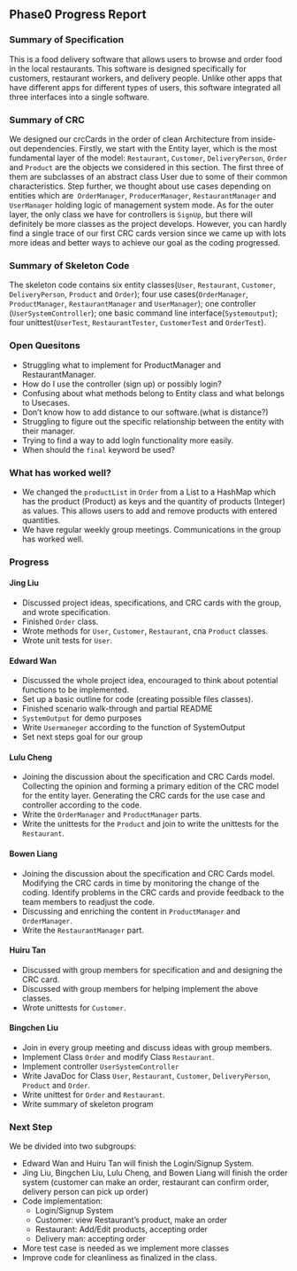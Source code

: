 ## Phase0 Progress Report

### Summary of Specification
This is a food delivery software that allows users to browse and order food in the local restaurants. This software 
is designed specifically for customers, restaurant workers, and delivery people. Unlike other apps that have 
different apps for different types of users, this software integrated all three interfaces into a single software.

### Summary of CRC
We designed our crcCards in the order of clean Architecture from inside-out dependencies. Firstly, we start with the 
Entity layer, which is the most fundamental layer of the model: `Restaurant`, `Customer`, `DeliveryPerson`, `Order` and 
`Product` are the objects we considered in this section. The first three of them are subclasses of an abstract class 
User due to some of their common characteristics. Step further, we thought about use cases depending on entities 
which are` OrderManager`, `ProducerManager`, `RestaurantManager` and `UserManager` holding logic of management 
system mode. As for the outer layer, the only class we have for controllers is `SignUp`, but there will definitely be 
more classes as the project develops. However, you can hardly find a single trace of our first CRC cards version 
since we came up with lots more ideas and better ways to achieve our goal as the coding progressed.

### Summary of Skeleton Code
The skeleton code contains six entity classes(`User`, `Restaurant`, `Customer`, `DeliveryPerson`, `Product` and 
`Order`); four use cases(`OrderManager`, `ProductManager`, `RestaurantManager` and `UserManager`); one controller 
(`UserSystemController`); one basic command line interface(`Systemoutput`); four unittest(`UserTest`, 
`RestaurantTester`,  `CustomerTest` and `OrderTest`).

### Open Quesitons
- Struggling what to implement for ProductManager and RestaurantManager.
- How do I use the controller (sign up) or possibly login?
- Confusing about what methods belong to Entity class and what belongs to Usecases.
- Don’t know how to add distance to our software.(what is distance?)
- Struggling to figure out the specific relationship between the entity with their manager.
- Trying to find a way to add logIn functionality more easily.
- When should the `final` keyword be used?

### What has worked well?
- We changed the `productList` in `Order` from a List to a HashMap which has the product (Product) as keys and the 
  quantity of products (Integer) as values. This allows users to add and remove products with entered quantities.
- We have regular weekly group meetings. Communications in the group has worked well.

### Progress
#### Jing Liu
- Discussed project ideas, specifications, and CRC cards with the group, and wrote specification. 
- Finished `Order` class.
- Wrote methods for `User`, `Customer`, `Restaurant`, cna `Product` classes.
- Wrote unit tests for `User`.

#### Edward Wan
- Discussed the whole project idea, encouraged to think about potential functions to be implemented.
- Set up a basic outline for code (creating possible files classes).
- Finished scenario walk-through and partial README
- `SystemOutput` for demo purposes
- Write `Usermaneger` according to the function of SystemOutput
- Set next steps goal for our group

#### Lulu Cheng
- Joining the discussion about the specification and CRC Cards model. Collecting the opinion and forming a primary 
  edition of the CRC model for the entity layer. Generating the CRC cards for the use case and controller according 
  to the code.
- Write the `OrderManager` and `ProductManager` parts.
- Write the unittests for the `Product` and join to write the unittests for the `Restaurant`.

#### Bowen Liang
- Joining the discussion about the specification and CRC Cards model. Modifying the CRC cards in time by monitoring 
  the change of the coding. Identify problems in the CRC cards and provide feedback to the team members to readjust 
  the code.
- Discussing and enriching the content in `ProductManager` and `OrderManager`.
- Write the `RestaurantManager` part.

#### Huiru Tan
- Discussed with group members for specification and and designing the CRC card.
- Discussed with group members for helping implement the above classes.
- Wrote unittests for `Customer`.

#### Bingchen Liu
- Join in every group meeting and discuss ideas with group members.
- Implement Class `Order` and modify Class `Restaurant`.
- Implement controller `UserSystemController`
- Write JavaDoc for Class `User`,  `Restaurant`, `Customer`, `DeliveryPerson`, `Product` and `Order`.
- Write unittest for `Order` and `Restaurant`.
- Write summary of skeleton program

### Next Step
We be divided into two subgroups:  
- Edward Wan and Huiru Tan will finish the Login/Signup System.
- Jing Liu, Bingchen Liu, Lulu Cheng, and Bowen Liang will finish the order system (customer can make an order, 
restaurant can confirm order, delivery person can pick up order)
- Code implementation:
  - Login/Signup System 
  - Customer: view Restaurant’s product, make an order
  - Restaurant: Add/Edit products, accepting order
  - Delivery man: accepting order
- More test case is needed as we implement more classes
- Improve code for cleanliness as finalized in the class.


